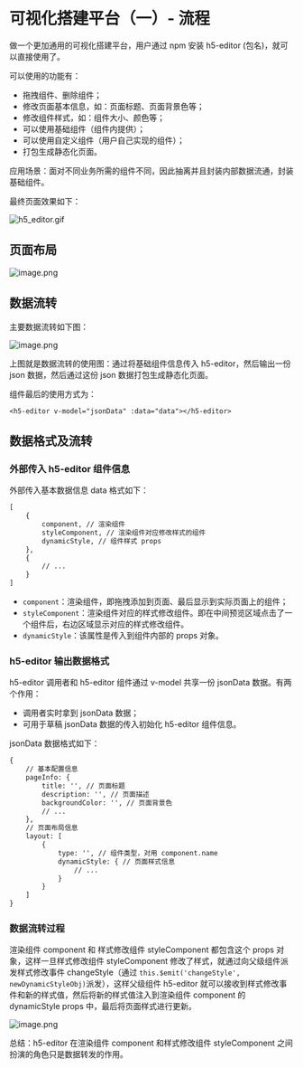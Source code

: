 # 可视化搭建平台（一）- 流程

做一个更加通用的可视化搭建平台，用户通过 npm 安装 h5-editor (包名)，就可以直接使用了。

可以使用的功能有：

- 拖拽组件、删除组件；
- 修改页面基本信息，如：页面标题、页面背景色等；
- 修改组件样式，如：组件大小、颜色等；
- 可以使用基础组件（组件内提供）；
- 可以使用自定义组件（用户自己实现的组件）；
- 打包生成静态化页面。

应用场景：面对不同业务所需的组件不同，因此抽离并且封装内部数据流通，封装基础组件。

最终页面效果如下：

![h5_editor.gif](https://i.loli.net/2021/03/28/eZxB8cI6DSN25ly.gif)

## 页面布局

![image.png](https://i.loli.net/2021/03/27/Liw4XgCNj5lxkUE.png)

## 数据流转

主要数据流转如下图：

![image.png](https://i.loli.net/2021/03/27/W89XJMROSt1olUx.png)

上图就是数据流转的使用图：通过将基础组件信息传入 h5-editor，然后输出一份 json 数据，然后通过这份 json 数据打包生成静态化页面。

组件最后的使用方式为：

```vue
<h5-editor v-model="jsonData" :data="data"></h5-editor>
```

## 数据格式及流转

### 外部传入 h5-editor 组件信息 

外部传入基本数据信息 data 格式如下：

```txt
[
    {
        component, // 渲染组件
        styleComponent, // 渲染组件对应修改样式的组件
        dynamicStyle, // 组件样式 props
    },
    {
 		// ...       
    }
]
```

- `component`：渲染组件，即拖拽添加到页面、最后显示到实际页面上的组件；
- `styleComponent`：渲染组件对应的样式修改组件。即在中间预览区域点击了一个组件后，右边区域显示对应的样式修改组件。
- `dynamicStyle`：该属性是传入到组件内部的 props 对象。

### h5-editor 输出数据格式

h5-editor 调用者和 h5-editor 组件通过 v-model 共享一份 jsonData 数据。有两个作用：

- 调用者实时拿到 jsonData 数据；
- 可用于草稿 jsonData 数据的传入初始化 h5-editor 组件信息。

jsonData 数据格式如下：

```txt
{
    // 基本配置信息
    pageInfo: {
        title: '', // 页面标题
        description: '', // 页面描述
        backgroundColor: '', // 页面背景色
        // ...
    },
    // 页面布局信息
    layout: [
    	{
    		type: '', // 组件类型，对用 component.name
    		dynamicStyle: { // 页面样式信息 
    			// ...
			}
		}
    ]
}
```

### 数据流转过程

渲染组件 component 和 样式修改组件 styleComponent 都包含这个 props 对象，这样一旦样式修改组件 styleComponent 修改了样式，就通过向父级组件派发样式修改事件 changeStyle（通过 `this.$emit('changeStyle', newDynamicStyleObj)`派发），这样父级组件 h5-editor 就可以接收到样式修改事件和新的样式值，然后将新的样式值注入到渲染组件 component 的 dynamicStyle props 中，最后将页面样式进行更新。

![image.png](https://i.loli.net/2021/03/27/X2rnp8xLQRBjlgb.png)



总结：h5-editor 在渲染组件 component 和样式修改组件 styleComponent 之间扮演的角色只是数据转发的作用。